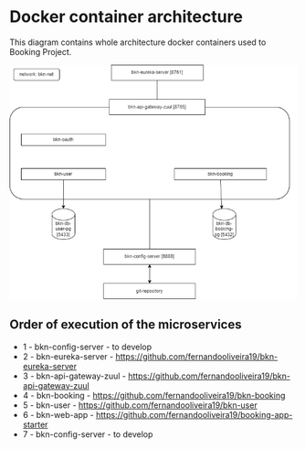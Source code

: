 # Docker container architecture

This diagram contains whole architecture docker containers used to Booking Project. 

![Docker containers](https://github.com/fernandooliveira19/bookings-architecture-diagram/blob/main/booking-ms-architecture.png)

## Order of execution of the microservices

* 1 - bkn-config-server - to develop
* 2 - bkn-eureka-server - https://github.com/fernandooliveira19/bkn-eureka-server
* 3 - bkn-api-gateway-zuul - https://github.com/fernandooliveira19/bkn-api-gateway-zuul
* 4 - bkn-booking - https://github.com/fernandooliveira19/bkn-booking
* 5 - bkn-user - https://github.com/fernandooliveira19/bkn-user
* 6 - bkn-web-app - https://github.com/fernandooliveira19/booking-app-starter
* 7 - bkn-config-server - to develop
